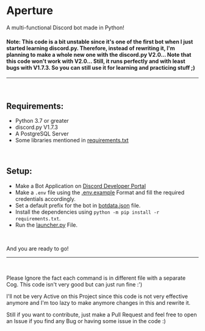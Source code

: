 # Aperture
A multi-functional Discord bot made in Python!

#### **Note**: This code is a bit unstable since it's one of the first bot when I just started learning discord.py. Therefore, instead of rewriting it, I'm planning to make a whole new one with the discord.py V2.0... Note that this code won't work with V2.0... Still, it runs perfectly and with least bugs with V1.7.3. So you can still use it for learning and practicing stuff ;)

<hr>
<br>

## Requirements:
* Python 3.7 or greater
* discord.py V1.7.3
* A PostgreSQL Server
* Some libraries mentioned in [requirements.txt](./requirements.txt)

<br>

## Setup:
* Make a Bot Application on [Discord Developer Portal](https://discord.com/developers/applications)
* Make a `.env` file using the [.env.example](./.env.example) Format and fill the required credentials accordingly.
* Set a default prefix for the bot in [botdata.json](./data/botdata.json) file.
* Install the dependencies using `python -m pip install -r requirements.txt`.
* Run the [launcher.py](./launcher.py) File.
<br>

And you are ready to go!

<hr>
<br>

Please Ignore the fact each command is in different file with a separate Cog. This code isn't very good but can just run fine :')

I'll not be very Active on this Project since this code is not very effective anymore and I'm too lazy to make anymore changes in this and rewrite it.

Still if you want to contribute, just make a Pull Request and feel free to open an Issue if you find any Bug or having some issue in the code :)